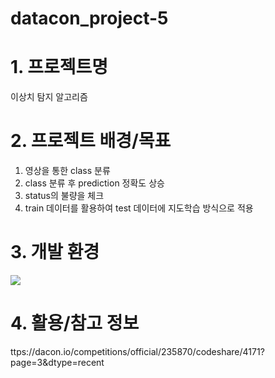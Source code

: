 # datacon_project-5

# 1. 프로젝트명
이상치 탐지 알고리즘

# 2. 프로젝트 배경/목표
1. 영상을 통한 class 분류
2. class 분류 후 prediction 정확도 상승
3. status의 불량을 체크
4. train 데이터를 활용하여 test 데이터에 지도학습 방식으로 적용

# 3. 개발 환경
<img src = "[https://keras.io/examples/](https://keras.io/img/logo-k-keras-wb.png)">

# 4. 활용/참고 정보
ttps://dacon.io/competitions/official/235870/codeshare/4171?page=3&dtype=recent


